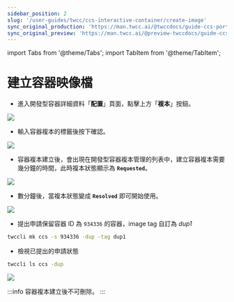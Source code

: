 ```yaml
---
sidebar_position: 2
slug: '/user-guides/twcc/ccs-interactive-container/create-image'
sync_original_production: 'https://man.twcc.ai/@twccdocs/guide-ccs-port-zh' 
sync_original_preview: 'https://man.twcc.ai/@preview-twccdocs/guide-ccs-port-zh' 
---
```


import Tabs from '@theme/Tabs';
import TabItem from '@theme/TabItem';

# 建立容器映像檔

<Tabs>
<TabItem value="TWCC 入口網站" label="TWCC 入口網站">

* 進入開發型容器詳細資料「**配置**」頁面，點擊上方「**複本**」按鈕。

![](https://cos.twcc.ai/SYS-MANUAL/uploads/upload_796e7a60a805efb02daad9392ec4f376.png)

* 輸入容器複本的標籤後按下確認。

![](https://cos.twcc.ai/SYS-MANUAL/uploads/upload_3c61142cd535ad3ae8c6261ba6e24446.png)

* 容器複本建立後，會出現在開發型容器複本管理的列表中，建立容器複本需要幾分鐘的時間，此時複本狀態顯示為 **`Requested`**。

![](https://cos.twcc.ai/SYS-MANUAL/uploads/upload_f36cf3e5cf63128e325e43ae57b0c9a2.png)

* 數分鐘後，當複本狀態變成 **`Resolved`** 即可開始使用。

![](https://cos.twcc.ai/SYS-MANUAL/uploads/upload_d3b5a1784935473261003c4e9f7f117d.png)

</TabItem>
<TabItem value="TWCC CLI" label="TWCC CLI">

- 提出申請保留容器 ID 為 `934336` 的容器，image tag 自訂為 *dup1*

```bash
twccli mk ccs -s 934336 -dup -tag dup1 
```

- 檢視已提出的申請狀態

```bash
twccli ls ccs -dup
```

![](https://cos.twcc.ai/SYS-MANUAL/uploads/upload_3b392366c438096c660347681dd81ca7.png)

</TabItem>
</Tabs>

:::info
容器複本建立後不可刪除。
:::

<br/>